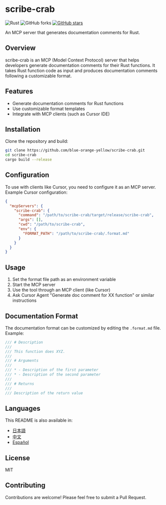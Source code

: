 # scribe-crab
![Rust](https://img.shields.io/badge/rust-2024-orange)
![GitHub forks](https://img.shields.io/github/forks/blue-orange-yellow/scribe-crab?style=social)
[![GitHub stars](https://img.shields.io/github/stars/blue-orange-yellow/scribe-crab?style=social)](https://github.com/blue-orange-yellow/scribe-crab/stargazers)

An MCP server that generates documentation comments for Rust.

## Overview

scribe-crab is an MCP (Model Context Protocol) server that helps developers generate documentation comments for their Rust functions. It takes Rust function code as input and produces documentation comments following a customizable format.

## Features

- Generate documentation comments for Rust functions
- Use customizable format templates
- Integrate with MCP clients (such as Cursor IDE)

## Installation

Clone the repository and build:

```bash
git clone https://github.com/blue-orange-yellow/scribe-crab.git
cd scribe-crab
cargo build --release
```

## Configuration

To use with clients like Cursor, you need to configure it as an MCP server. Example Cursor configuration:

```json
{
  "mcpServers": {
    "scribe-crab": {
      "command": "/path/to/scribe-crab/target/release/scribe-crab",
      "args": [],
      "cwd": "/path/to/scribe-crab",
      "env": {
        "FORMAT_PATH": "/path/to/scribe-crab/.format.md"
      }
    }
  }
}
```

## Usage

1. Set the format file path as an environment variable
2. Start the MCP server
3. Use the tool through an MCP client (like Cursor)
4. Ask Cursor Agent "Generate doc comment for XX function" or similar instructions

## Documentation Format

The documentation format can be customized by editing the `.format.md` file.
Example:

```rust
/// # Description
/// 
/// This function does XYZ.
/// 
/// # Arguments
/// 
/// * - Description of the first parameter
/// * - Description of the second parameter
/// 
/// # Returns
/// 
/// Description of the return value
```

## Languages

This README is also available in:
- [日本語](docs/translations/README.ja.md)
- [中文](docs/translations/README.zh.md)
- [Español](docs/translations/README.es.md)

## License

MIT

## Contributing

Contributions are welcome! Please feel free to submit a Pull Request. 
